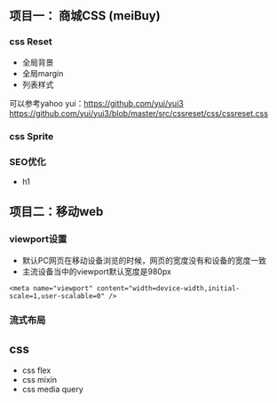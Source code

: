 ## 项目一： 商城CSS (meiBuy)

### css Reset

- 全局背景
- 全局margin
- 列表样式

可以参考yahoo yui：https://github.com/yui/yui3
https://github.com/yui/yui3/blob/master/src/cssreset/css/cssreset.css

### css Sprite


### SEO优化

- h1


## 项目二：移动web

### viewport设置

- 默认PC网页在移动设备浏览的时候，网页的宽度没有和设备的宽度一致
- 主流设备当中的viewport默认宽度是980px

```
<meta name="viewport" content="width=device-width,initial-scale=1,user-scalable=0" />
```

### 流式布局


## css
 
- css flex
- css mixin
- css media query



